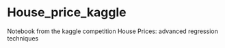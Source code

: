 # House_price_kaggle
Notebook from the kaggle competition House Prices: advanced regression techniques
